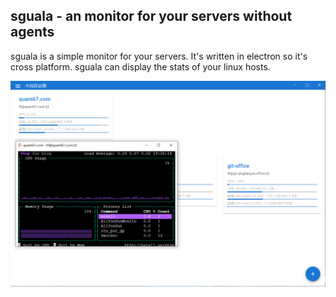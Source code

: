 sguala - an monitor for your servers without agents
---

sguala is a simple monitor for your servers. It's written in electron so it's cross platform.
sguala can display the stats of your linux hosts. 

![screen shot](./doc/over.png)

